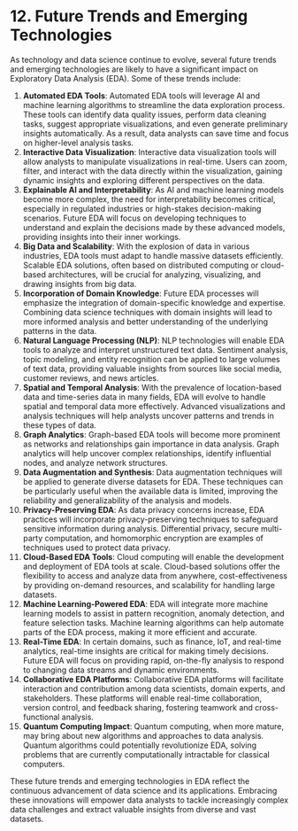 # 12. Future Trends and Emerging Technologies

As technology and data science continue to evolve, several future trends and emerging technologies are likely to have a significant impact on Exploratory Data Analysis (EDA). Some of these trends include:

1. **Automated EDA Tools**: Automated EDA tools will leverage AI and machine learning algorithms to streamline the data exploration process. These tools can identify data quality issues, perform data cleaning tasks, suggest appropriate visualizations, and even generate preliminary insights automatically. As a result, data analysts can save time and focus on higher-level analysis tasks.
2. **Interactive Data Visualization**: Interactive data visualization tools will allow analysts to manipulate visualizations in real-time. Users can zoom, filter, and interact with the data directly within the visualization, gaining dynamic insights and exploring different perspectives on the data.
3. **Explainable AI and Interpretability**: As AI and machine learning models become more complex, the need for interpretability becomes critical, especially in regulated industries or high-stakes decision-making scenarios. Future EDA will focus on developing techniques to understand and explain the decisions made by these advanced models, providing insights into their inner workings.
4. **Big Data and Scalability**: With the explosion of data in various industries, EDA tools must adapt to handle massive datasets efficiently. Scalable EDA solutions, often based on distributed computing or cloud-based architectures, will be crucial for analyzing, visualizing, and drawing insights from big data.
5. **Incorporation of Domain Knowledge**: Future EDA processes will emphasize the integration of domain-specific knowledge and expertise. Combining data science techniques with domain insights will lead to more informed analysis and better understanding of the underlying patterns in the data.
6. **Natural Language Processing (NLP)**: NLP technologies will enable EDA tools to analyze and interpret unstructured text data. Sentiment analysis, topic modeling, and entity recognition can be applied to large volumes of text data, providing valuable insights from sources like social media, customer reviews, and news articles.
7. **Spatial and Temporal Analysis**: With the prevalence of location-based data and time-series data in many fields, EDA will evolve to handle spatial and temporal data more effectively. Advanced visualizations and analysis techniques will help analysts uncover patterns and trends in these types of data.
8. **Graph Analytics**: Graph-based EDA tools will become more prominent as networks and relationships gain importance in data analysis. Graph analytics will help uncover complex relationships, identify influential nodes, and analyze network structures.
9. **Data Augmentation and Synthesis**: Data augmentation techniques will be applied to generate diverse datasets for EDA. These techniques can be particularly useful when the available data is limited, improving the reliability and generalizability of the analysis and models.
10. **Privacy-Preserving EDA**: As data privacy concerns increase, EDA practices will incorporate privacy-preserving techniques to safeguard sensitive information during analysis. Differential privacy, secure multi-party computation, and homomorphic encryption are examples of techniques used to protect data privacy.
11. **Cloud-Based EDA Tools**: Cloud computing will enable the development and deployment of EDA tools at scale. Cloud-based solutions offer the flexibility to access and analyze data from anywhere, cost-effectiveness by providing on-demand resources, and scalability for handling large datasets.
12. **Machine Learning-Powered EDA**: EDA will integrate more machine learning models to assist in pattern recognition, anomaly detection, and feature selection tasks. Machine learning algorithms can help automate parts of the EDA process, making it more efficient and accurate.
13. **Real-Time EDA**: In certain domains, such as finance, IoT, and real-time analytics, real-time insights are critical for making timely decisions. Future EDA will focus on providing rapid, on-the-fly analysis to respond to changing data streams and dynamic environments.
14. **Collaborative EDA Platforms**: Collaborative EDA platforms will facilitate interaction and contribution among data scientists, domain experts, and stakeholders. These platforms will enable real-time collaboration, version control, and feedback sharing, fostering teamwork and cross-functional analysis.
15. **Quantum Computing Impact**: Quantum computing, when more mature, may bring about new algorithms and approaches to data analysis. Quantum algorithms could potentially revolutionize EDA, solving problems that are currently computationally intractable for classical computers.

These future trends and emerging technologies in EDA reflect the continuous advancement of data science and its applications. Embracing these innovations will empower data analysts to tackle increasingly complex data challenges and extract valuable insights from diverse and vast datasets.
